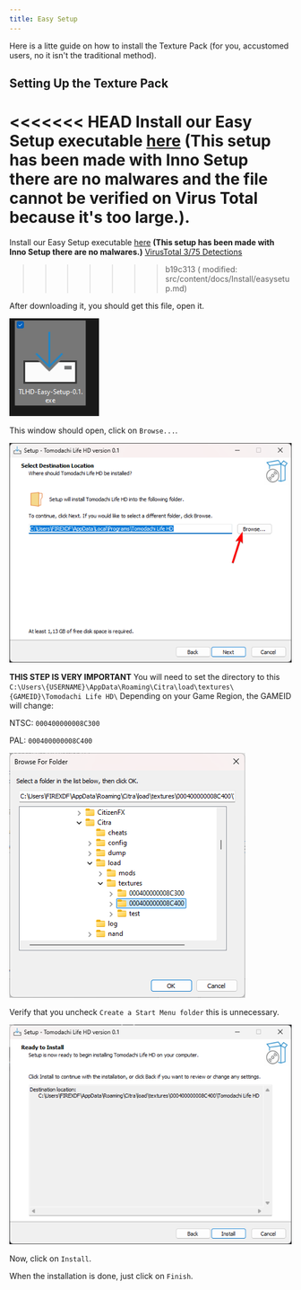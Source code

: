 ```yaml
---
title: Easy Setup
---
```


Here is a litte guide on how to install the Texture Pack (for you, accustomed users, no it isn't the traditional method).

## Setting Up the Texture Pack

<<<<<<< HEAD
Install our Easy Setup executable [here](https://github.com/Golden-Saiyans/TLHD-Easy-Setup/releases/) **(This setup has been made with Inno Setup there are no malwares and the file cannot be verified on Virus Total because it's too large.)**.
=======
Install our Easy Setup executable [here](https://github.com/FIREXDF/TLHD-Docs/releases/) **(This setup has been made with Inno Setup there are no malwares.)** [VirusTotal 3/75 Detections](https://www.virustotal.com/gui/file-analysis/MzNhYzY0MzlhMTc0YjBkY2QyODk4Yjk1ODhiYmNkZjI6MTcyNDA5MjgxNQ==)
>>>>>>> b19c313 (	modified:   src/content/docs/Install/easysetup.md)

After downloading it, you should get this file, open it.

![1](https://raw.githubusercontent.com/FIREXDF/TLHD-Docs/main/src/assets/easysetup/1.png)

This window should open, click on `Browse...`.

![2](https://raw.githubusercontent.com/FIREXDF/TLHD-Docs/main/src/assets/easysetup/2.png)

**THIS STEP IS VERY IMPORTANT** You will need to set the directory to this `C:\Users\{USERNAME}\AppData\Roaming\Citra\load\textures\{GAMEID}\Tomodachi Life HD\`
Depending on your Game Region, the GAMEID will change:

NTSC: `000400000008C300`

PAL: `000400000008C400`

![3](https://raw.githubusercontent.com/FIREXDF/TLHD-Docs/main/src/assets/easysetup/3.png)

Verify that you uncheck `Create a Start Menu folder` this is unnecessary.

![4](https://raw.githubusercontent.com/FIREXDF/TLHD-Docs/main/src/assets/easysetup/4.png)

Now, click on `Install`.

When the installation is done, just click on `Finish`.

